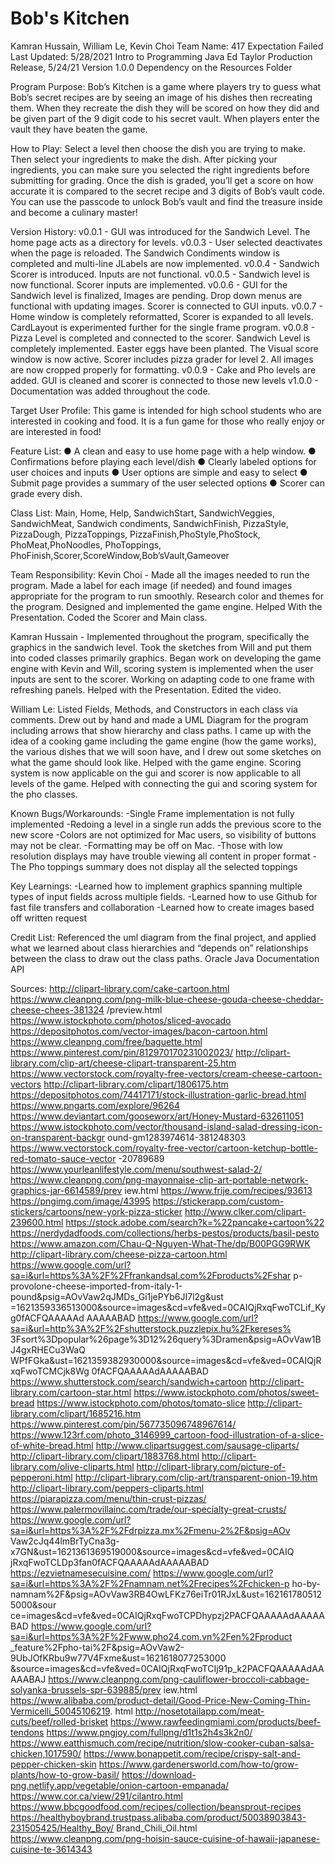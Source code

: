# Bob's Kitchen

Kamran Hussain, William Le, Kevin Choi
Team Name: 417 Expectation Failed
Last Updated: 5/28/2021
Intro to Programming Java
Ed Taylor
Production Release, 5/24/21
Version 1.0.0
Dependency on the Resources Folder

Program Purpose:
Bob’s Kitchen is a game where players try to guess what Bob’s secret recipes are
by seeing an image of his dishes then recreating them. When they recreate the dish
they will be scored on how they did and be given part of the 9 digit code to his
secret vault. When players enter the vault they have beaten the game.

How to Play:
Select a level then choose the dish you are trying to make. Then select your
ingredients to make the dish. After picking your ingredients, you can make sure
you selected the right ingredients before submitting for grading. Once the dish is
graded, you’ll get a score on how accurate it is compared to the secret recipe and 3
digits of Bob’s vault code. You can use the passcode to unlock Bob’s vault and find
the treasure inside and become a culinary master!

Version History:
v0.0.1 - GUI was introduced for the Sandwich Level. The home page acts as a
directory for levels.
v0.0.3 - User selected deactivates when the page is reloaded. The Sandwich
Condiments window is completed and multi-line JLabels are now implemented.
v0.0.4 - Sandwich Scorer is introduced. Inputs are not functional.
v0.0.5 - Sandwich level is now functional. Scorer inputs are implemented.
v0.0.6 - GUI for the Sandwich level is finalized, Images are pending. Drop down
menus are functional with updating images. Scorer is connected to GUI inputs.
v0.0.7 - Home window is completely reformatted, Scorer is expanded to all levels.
CardLayout is experimented further for the single frame program.
v0.0.8 - Pizza Level is completed and connected to the scorer. Sandwich Level is
completely implemented. Easter eggs have been planted. The Visual score window
is now active. Scorer includes pizza grader for level 2. All images are now cropped
properly for formatting.
v0.0.9 - Cake and Pho levels are added. GUI is cleaned and scorer is connected to
those new levels
v1.0.0 - Documentation was added throughout the code.

Target User Profile:
This game is intended for high school students who are interested in cooking and
food. It is a fun game for those who really enjoy or are interested in food!

Feature List:
● A clean and easy to use home page with a help window.
● Confirmations before playing each level/dish
● Clearly labeled options for user choices and inputs
● User options are simple and easy to select
● Submit page provides a summary of the user selected options
● Scorer can grade every dish.

Class List: Main, Home, Help, SandwichStart, SandwichVeggies, SandwichMeat,
Sandwich condiments, SandwichFinish, PizzaStyle, PizzaDough, PizzaToppings,
PizzaFinish,PhoStyle,PhoStock, PhoMeat,PhoNoodles, PhoToppings,
PhoFinish,Scorer,ScoreWindow,Bob’sVault,Gameover

Team Responsibility:
Kevin Choi - Made all the images needed to run the program. Made a label for
each image (if needed) and found images appropriate for the program to run
smoothly. Research color and themes for the program. Designed and implemented
the game engine. Helped With the Presentation. Coded the Scorer and Main class.

Kamran Hussain - Implemented throughout the program, specifically the graphics
in the sandwich level. Took the sketches from Will and put them into coded classes
primarily graphics. Began work on developing the game engine with Kevin and
Will, scoring system is implemented when the user inputs are sent to the scorer.
Working on adapting code to one frame with refreshing panels. Helped with the
Presentation. Edited the video.

William Le: Listed Fields, Methods, and Constructors in each class via comments.
Drew out by hand and made a UML Diagram for the program including arrows
that show hierarchy and class paths. I came up with the idea of a cooking game
including the game engine (how the game works), the various dishes that we will
soon have, and I drew out some sketches on what the game should look like.
Helped with the game engine. Scoring system is now applicable on the gui and
scorer is now applicable to all levels of the game. Helped with connecting the gui
and scoring system for the pho classes.

Known Bugs/Workarounds:
-Single Frame implementation is not fully implemented
-Redoing a level in a single run adds the previous score to the new score
-Colors are not optimized for Mac users, so visibility of buttons may not be clear.
-Formatting may be off on Mac.
-Those with low resolution displays may have trouble viewing all content in proper
format
-The Pho toppings summary does not display all the selected toppings

Key Learnings:
-Learned how to implement graphics spanning multiple types of input fields across
multiple fields.
-Learned how to use Github for fast file transfers and collaboration
-Learned how to create images based off written request

Credit List:
Referenced the uml diagram from the final project, and applied what we learned
about class hierarchies and “depends on” relationships between the class to draw
out the class paths.
Oracle Java Documentation API

Sources:
http://clipart-library.com/cake-cartoon.html
https://www.cleanpng.com/png-milk-blue-cheese-gouda-cheese-cheddar-cheese-chees-381324
/preview.html
https://www.istockphoto.com/photos/sliced-avocado
https://depositphotos.com/vector-images/bacon-cartoon.html
https://www.cleanpng.com/free/baguette.html
https://www.pinterest.com/pin/812970170231002023/
http://clipart-library.com/clip-art/cheese-clipart-transparent-25.htm
https://www.vectorstock.com/royalty-free-vectors/cream-cheese-cartoon-vectors
http://clipart-library.com/clipart/1806175.htm
https://depositphotos.com/74417171/stock-illustration-garlic-bread.html
https://www.pngarts.com/explore/96264
https://www.deviantart.com/gooseworx/art/Honey-Mustard-632611051
https://www.istockphoto.com/vector/thousand-island-salad-dressing-icon-on-transparent-backgr
ound-gm1283974614-381248303
https://www.vectorstock.com/royalty-free-vector/cartoon-ketchup-bottle-red-tomato-sauce-vector
-20789689
https://www.yourleanlifestyle.com/menu/southwest-salad-2/
https://www.cleanpng.com/png-mayonnaise-clip-art-portable-network-graphics-jar-6614589/prev
iew.html
https://www.frije.com/recipes/93613
https://pngimg.com/image/43995
https://stickerapp.com/custom-stickers/cartoons/new-york-pizza-sticker
http://www.clker.com/clipart-239600.html
https://stock.adobe.com/search?k=%22pancake+cartoon%22
https://nerdydadfoods.com/collections/herbs-pestos/products/basil-pesto
https://www.amazon.com/Chau-Q-Nguyen-What-The/dp/B00PGG9RWK
http://clipart-library.com/cheese-pizza-cartoon.html
https://www.google.com/url?sa=i&url=https%3A%2F%2Ffrankandsal.com%2Fproducts%2Fshar
p-provolone-cheese-imported-from-italy-1-pound&psig=AOvVaw2qJMDs_Gi1jePYb6JI7l2g&ust
=1621359336513000&source=images&cd=vfe&ved=0CAIQjRxqFwoTCLif_Kyg0fACFQAAAAAd
AAAAABAD
https://www.google.com/url?sa=i&url=http%3A%2F%2Fshutterstock.puzzlepix.hu%2Fkereses%
3Fsort%3Dpopular%26page%3D12%26query%3Dramen&psig=AOvVaw1BJ4gxRHECu3WaQ
WPfFGka&ust=1621359382930000&source=images&cd=vfe&ved=0CAIQjRxqFwoTCMCjk8Wg
0fACFQAAAAAdAAAAABAD
https://www.shutterstock.com/search/sandwich+cartoon
http://clipart-library.com/cartoon-star.html
https://www.istockphoto.com/photos/sweet-bread
https://www.istockphoto.com/photos/tomato-slice
http://clipart-library.com/clipart/1685216.htm
https://www.pinterest.com/pin/567735096748967614/
https://www.123rf.com/photo_3146999_cartoon-food-illustration-of-a-slice-of-white-bread.html
http://www.clipartsuggest.com/sausage-cliparts/
http://clipart-library.com/clipart/1883768.html
http://clipart-library.com/olive-cliparts.html
http://clipart-library.com/picture-of-pepperoni.html
http://clipart-library.com/clip-art/transparent-onion-19.htm
http://clipart-library.com/peppers-cliparts.html
https://piarapizza.com/menu/thin-crust-pizzas/
https://www.palermovillainc.com/trade/our-specialty-great-crusts/
https://www.google.com/url?sa=i&url=https%3A%2F%2Fdrpizza.mx%2Fmenu-2%2F&psig=AOv
Vaw2cJq44lmBrTyCna3g-x7GN&ust=1621361369519000&source=images&cd=vfe&ved=0CAIQ
jRxqFwoTCLDp3fan0fACFQAAAAAdAAAAABAD
https://ezvietnamesecuisine.com/
https://www.google.com/url?sa=i&url=https%3A%2F%2Fnamnam.net%2Frecipes%2Fchicken-p
ho-by-namnam%2F&psig=AOvVaw3RB4OwLFKz76eiTr01RJxL&ust=1621617805125000&sour
ce=images&cd=vfe&ved=0CAIQjRxqFwoTCPDhypzj2PACFQAAAAAdAAAAABAD
https://www.google.com/url?sa=i&url=https%3A%2F%2Fwww.pho24.com.vn%2Fen%2Fproduct
_feature%2Fpho-tai%2F&psig=AOvVaw2-9UbJOfKRbu9w77V4Fxme&ust=1621618077253000
&source=images&cd=vfe&ved=0CAIQjRxqFwoTCIj91p_k2PACFQAAAAAdAAAAABAJ
https://www.cleanpng.com/png-cauliflower-broccoli-cabbage-solyanka-brussels-spr-639885/prev
iew.html
https://www.alibaba.com/product-detail/Good-Price-New-Coming-Thin-Vermicelli_50045106219.
html
http://nosetotailapp.com/meat-cuts/beef/rolled-brisket
https://www.rawfeedingmiami.com/products/beef-tendons
https://www.pngjoy.com/fullpng/d1t1s2h4s3k2n0/
https://www.eatthismuch.com/recipe/nutrition/slow-cooker-cuban-salsa-chicken,1017590/
https://www.bonappetit.com/recipe/crispy-salt-and-pepper-chicken-skin
https://www.gardenersworld.com/how-to/grow-plants/how-to-grow-basil/
https://download-png.netlify.app/vegetable/onion-cartoon-empanada/
https://www.cor.ca/view/291/cilantro.html
https://www.bbcgoodfood.com/recipes/collection/beansprout-recipes
https://healthyboybrand.trustpass.alibaba.com/product/50038903843-231505425/Healthy_Boy/
Brand_Chili_Oil.html
https://www.cleanpng.com/png-hoisin-sauce-cuisine-of-hawaii-japanese-cuisine-te-3614343
